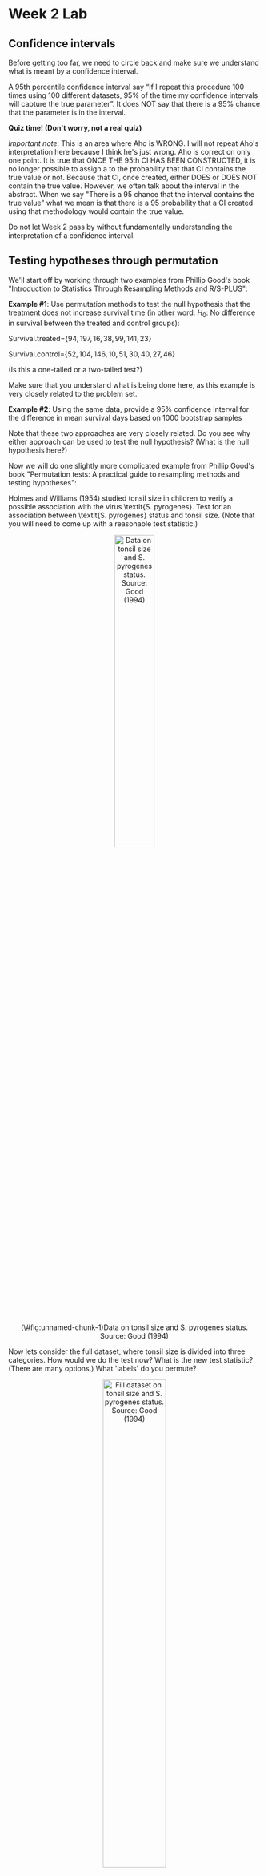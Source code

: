 Week 2 Lab
=============

Confidence intervals
-----------------------

Before getting too far, we need to circle back and make sure we understand what is meant by a confidence interval. 

A 95th percentile confidence interval say “If I repeat this procedure 100 times using 100 different datasets, 95% of the time my confidence intervals will capture the true parameter”. It does NOT say that there is a 95% chance that the parameter is in the interval.

**Quiz time! (Don't worry, not a real quiz)**

*Important note*: This is an area where Aho is WRONG. I will not repeat Aho's interpretation here because I think he's just wrong. Aho is correct on only one point. It is true that ONCE THE 95th CI HAS BEEN CONSTRUCTED, it is no longer possible to assign a $%$ to the probability that that CI contains the true value or not. Because that CI, once created, either DOES or DOES NOT contain the true value. However, we often talk about the interval in the abstract. When we say "There is a 95$%$ chance that the interval contains the true value" what we mean is that there is a 95$%$ probability that a CI created using that methodology would contain the true value.

Do not let Week 2 pass by without fundamentally understanding the interpretation of a confidence interval. 

Testing hypotheses through permutation
------------------------------------

We'll start off by working through two examples from Phillip Good's book "Introduction to Statistics Through Resampling Methods and R/S-PLUS":

**Example #1**: Use permutation methods to test the null hypothesis that the treatment does not increase survival time (in other word: $H_{0}$: No difference in survival between the treated and control groups):

Survival.treated=$\{94,197,16,38,99,141,23 \}$

Survival.control=$\{52,104,146,10,51,30,40,27,46 \}$

(Is this a one-tailed or a two-tailed test?)

Make sure that you understand what is being done here, as this example is very closely related to the problem set.


**Example #2**: Using the same data, provide a 95% confidence interval for the difference in mean survival days based on 1000 bootstrap samples

Note that these two approaches are very closely related. Do you see why either approach can be used to test the null hypothesis? (What is the null hypothesis here?)

Now we will do one slightly more complicated example from Phillip Good's book "Permutation tests: A practical guide to resampling methods and testing hypotheses":

Holmes and Williams (1954) studied tonsil size in children to verify a possible association with the virus \textit{S. pyrogenes}. Test for an association between \textit{S. pyrogenes} status and tonsil size. (Note that you will need to come up with a reasonable test statistic.)

<div class="figure" style="text-align: center">
<img src="Table2categories.png" alt="Data on tonsil size and S. pyrogenes status. Source: Good (1994)" width="40%" />
<p class="caption">(\#fig:unnamed-chunk-1)Data on tonsil size and S. pyrogenes status. Source: Good (1994)</p>
</div>

Now lets consider the full dataset, where tonsil size is divided into three categories. How would we do the test now? What is the new test statistic? (There are many options.) What 'labels' do you permute?

<div class="figure" style="text-align: center">
<img src="Table3categories.png" alt="Fill dataset on tonsil size and S. pyrogenes status. Source: Good (1994)" width="50%" />
<p class="caption">(\#fig:unnamed-chunk-2)Fill dataset on tonsil size and S. pyrogenes status. Source: Good (1994)</p>
</div>

Basics of bootstrap and jackknife
------------------------------------

To get started with bootstrap and jackknife techniques, we start by working through a very simple example. First we simulate some data


```r
x<-seq(0,9,by=1)
```

This will constutute our "data". Let's print the result of sampling with replacement to get a sense for it...


```r
table(sample(x,size=length(x),replace=T))
```

```
## 
## 0 1 3 5 6 
## 2 2 2 1 3
```

Now we will write a little script to take bootstrap samples and calculate the means of each of these bootstrap samples


```r
xmeans<-vector(length=1000)
for (i in 1:1000)
  {
  xmeans[i]<-mean(sample(x,replace=T))
  }
```

The actual number of bootstrapped samples is arbitrary *at this point* but there are ways of characterizing the precision of the bootstrap (jackknife-after-bootstrap) which might inform the number of bootstrap samples needed. *In practice*, people tend to pick some arbitrary but large number of bootstrap samples because computers are so fast that it is often easy to draw far more samples than are actually needed. When calculation of the statistic is slow (as might be the case if you are using the samples to construct a phylogeny, for example), then you would need to be more concerned with the number of bootstrap samples. 

First, lets just look at a histogram of the bootstrapped means and plot the actual sample mean on the histogram for comparison



```r
hist(xmeans,breaks=30,col="pink")
abline(v=mean(x),lwd=2)
```

<img src="Week-2-lab_files/figure-html/unnamed-chunk-6-1.png" width="672" />

Calculating bias and standard error
-----------------------------------

From these we can calculate the bias and standard deviation for the mean (which is the "statistic"):

$$
\widehat{Bias_{boot}} = \left(\frac{1}{k}\sum^{k}_{i=1}\theta^{*}_{i}\right)-\hat{\theta}
$$


```r
bias.boot<-mean(xmeans)-mean(x)
bias.boot
```

```
## [1] 0.0138
```

```r
hist(xmeans,breaks=30,col="pink")
abline(v=mean(x),lwd=5,col="black")
abline(v=mean(xmeans),lwd=2,col="yellow")
```

<img src="Week-2-lab_files/figure-html/unnamed-chunk-7-1.png" width="672" />

$$
\widehat{s.e._{boot}} = \sqrt{\frac{1}{k-1}\sum^{k}_{i=1}(\theta^{*}_{i}-\bar{\theta^{*}})^{2}}
$$


```r
se.boot<-sd(xmeans)
```

We can find the confidence intervals in two ways:

Method #1: Assume the bootstrap statistics are normally distributed


```r
LL.boot<-mean(xmeans)-1.96*se.boot #where did 1.96 come from?
UL.boot<-mean(xmeans)+1.96*se.boot
LL.boot
```

```
## [1] 2.707685
```

```r
UL.boot
```

```
## [1] 6.319915
```

Method #2: Simply take the quantiles of the bootstrap statistics


```r
quantile(xmeans,c(0.025,0.975))
```

```
##  2.5% 97.5% 
##   2.7   6.3
```

Let's compare this to what we would have gotten if we had used normal distribution theory. First we have to calculate the standard error:


```r
se.normal<-sqrt(var(x)/length(x))
LL.normal<-mean(x)-qt(0.975,length(x)-1)*se.normal
UL.normal<-mean(x)+qt(0.975,length(x)-1)*se.normal
LL.normal
```

```
## [1] 2.334149
```

```r
UL.normal
```

```
## [1] 6.665851
```

In this case, the confidence intervals we got from the normal distribution theory are too wide.

Does it make sense why the normal distribution theory intervals are too wide? Because the original were were uniformly distributed, the data has higher variance than would be expected and therefore the standard error is higher than would be expected.

There are two packages that provide functions for bootstrapping, 'boot' and 'boostrap'. We will start by using the 'bootstrap' package, which was originally designed for Efron and Tibshirani's monograph on the bootstrap. 

To test the main functionality of the 'bootstrap' package, we will use the data we already have. The 'bootstrap' function requires the input of a user-defined function to calculate the statistic of interest. Here I will write a function that calculates the mean of the input values.


```r
library(bootstrap)
theta<-function(x)
  {
    mean(x)
  }
results<-bootstrap(x=x,nboot=1000,theta=theta)
results
```

```
## $thetastar
##    [1] 4.1 5.5 4.4 3.7 3.8 4.8 3.7 3.9 3.7 3.2 4.8 4.1 4.2 4.6 3.0 6.2 4.7 5.2
##   [19] 5.3 4.6 6.3 4.2 3.6 6.1 4.3 4.1 4.9 6.1 4.9 6.2 4.9 3.8 6.0 5.2 3.1 5.3
##   [37] 4.0 4.1 4.0 3.5 3.0 3.0 6.0 5.0 6.0 3.8 6.1 4.2 5.4 5.3 5.2 4.3 5.8 5.0
##   [55] 3.6 3.7 5.2 6.4 4.5 3.3 5.2 3.6 4.2 4.7 4.7 3.3 5.4 4.4 4.7 3.3 4.0 4.1
##   [73] 6.1 4.6 4.1 3.5 5.7 4.3 5.4 4.0 4.1 3.3 3.6 4.1 3.8 4.8 4.1 5.4 4.8 3.4
##   [91] 4.3 4.9 3.4 5.3 3.7 5.6 3.8 2.0 4.9 3.5 3.3 4.6 3.8 2.9 5.2 4.8 5.1 5.1
##  [109] 4.0 3.9 3.6 4.7 3.8 4.9 5.1 4.7 3.6 4.4 4.4 5.4 2.9 6.2 2.9 4.9 2.3 5.1
##  [127] 4.3 4.8 4.9 5.7 4.3 4.4 4.7 3.4 3.8 4.2 5.1 3.9 4.8 5.7 5.8 4.8 5.2 4.7
##  [145] 4.1 5.7 5.3 5.3 5.3 4.8 4.6 4.2 4.8 5.7 3.7 6.2 4.7 5.4 5.2 3.0 4.5 3.9
##  [163] 5.5 5.5 3.8 3.6 5.3 4.1 4.4 4.8 4.0 3.2 2.7 3.7 5.2 3.9 3.9 3.4 5.8 2.2
##  [181] 4.1 3.3 5.9 3.9 4.5 4.9 3.2 4.7 5.0 4.7 4.8 5.3 3.3 4.2 3.5 3.9 3.4 5.3
##  [199] 5.2 4.1 5.7 4.5 2.7 4.0 5.9 4.2 5.3 4.4 5.0 5.0 5.0 4.1 3.9 4.9 5.5 4.4
##  [217] 3.1 3.4 5.9 4.0 2.5 3.5 5.5 3.9 3.3 4.7 4.4 4.3 5.6 4.3 4.9 5.5 4.9 4.9
##  [235] 6.0 3.6 2.9 6.0 4.4 3.7 4.9 4.8 3.5 4.3 2.9 5.4 3.7 2.8 5.6 4.7 4.6 4.0
##  [253] 4.8 4.4 3.9 3.5 4.9 5.5 4.7 5.8 5.3 4.1 4.4 3.8 3.8 3.4 5.4 3.7 2.4 4.5
##  [271] 5.5 4.2 4.1 4.7 3.7 5.8 5.3 4.7 4.5 4.3 4.2 4.2 3.6 4.1 4.0 4.3 5.9 3.5
##  [289] 5.1 5.2 5.0 4.9 3.5 3.5 5.0 4.9 4.3 4.1 3.2 4.8 6.4 5.7 6.6 4.6 5.7 3.5
##  [307] 5.7 4.9 3.8 4.4 5.7 4.0 4.2 2.5 4.3 3.1 4.8 4.7 4.0 4.5 5.1 3.6 5.0 3.9
##  [325] 4.5 6.4 4.5 4.2 5.4 4.9 3.4 5.8 4.6 4.3 6.1 4.7 4.9 4.2 4.3 2.9 3.9 5.1
##  [343] 4.6 5.7 3.6 4.5 5.0 5.3 4.8 5.7 4.8 3.9 5.2 5.4 4.4 4.1 5.0 7.2 3.7 3.1
##  [361] 4.6 4.6 5.1 4.4 4.8 5.9 5.0 6.4 5.0 4.5 5.7 5.1 5.2 4.5 5.9 5.3 5.6 4.2
##  [379] 5.5 5.7 7.2 4.7 4.7 4.6 2.6 5.6 2.8 3.5 4.8 4.0 4.4 4.3 5.1 4.7 5.2 3.6
##  [397] 6.2 4.2 5.4 4.8 4.4 4.9 4.2 4.3 3.8 3.6 4.5 4.9 4.0 4.6 5.1 5.7 5.2 3.4
##  [415] 4.2 4.2 5.3 4.3 3.5 4.4 5.8 3.7 4.9 4.5 4.4 3.3 5.5 4.2 5.0 5.9 3.6 3.3
##  [433] 4.5 5.1 3.5 3.3 5.2 6.1 3.3 2.9 4.0 4.9 5.5 5.6 4.0 6.0 3.2 3.6 5.0 4.1
##  [451] 4.6 4.0 4.0 3.3 4.9 4.7 4.5 5.1 6.2 4.6 4.7 5.9 3.7 4.1 4.4 3.4 4.5 6.0
##  [469] 3.8 5.7 4.4 4.0 5.4 5.1 4.8 7.0 3.3 4.6 3.2 4.0 6.9 3.7 4.9 4.2 4.0 4.5
##  [487] 3.6 4.5 5.9 5.6 3.3 5.5 4.7 4.7 3.6 2.8 4.8 5.0 5.9 5.4 4.3 3.5 4.2 3.7
##  [505] 1.9 4.3 5.7 5.1 5.0 5.9 5.1 4.5 5.0 4.9 4.4 4.5 4.0 5.3 4.5 5.7 3.7 4.4
##  [523] 4.1 5.9 4.5 4.8 4.4 4.0 4.5 5.0 3.3 5.4 4.5 4.1 2.8 5.1 3.3 4.1 5.4 4.8
##  [541] 3.1 4.3 4.7 3.9 4.3 5.6 4.7 6.1 5.1 5.0 2.8 3.9 4.4 4.9 6.3 4.5 5.0 3.2
##  [559] 5.1 4.0 4.7 5.9 4.7 3.4 4.8 4.1 4.5 3.9 3.6 3.9 3.3 5.1 5.3 4.3 5.2 4.3
##  [577] 4.4 4.0 3.9 4.1 3.4 5.1 3.7 4.6 5.1 4.5 4.1 4.3 4.9 4.0 4.6 4.4 5.6 3.9
##  [595] 6.1 3.6 4.9 4.5 4.5 5.5 5.2 6.1 4.1 5.1 4.2 5.5 5.5 5.1 5.4 5.6 4.0 3.6
##  [613] 3.9 4.9 5.1 3.3 3.2 4.3 4.9 4.2 4.8 2.2 3.5 3.6 5.6 3.4 5.5 4.4 4.3 4.9
##  [631] 5.6 5.9 5.6 4.6 3.7 5.7 4.8 4.6 3.6 3.5 4.9 4.1 4.5 4.6 4.2 5.1 3.6 5.7
##  [649] 4.1 4.6 5.8 4.2 3.7 4.7 3.9 4.0 4.5 3.9 3.2 5.4 5.0 4.2 4.7 4.3 5.4 3.9
##  [667] 4.3 4.2 4.0 4.2 2.5 2.6 5.4 5.2 6.5 6.1 4.4 4.4 4.8 5.5 3.7 2.8 5.3 4.2
##  [685] 5.8 4.9 3.5 3.8 5.6 4.9 3.9 5.6 2.9 4.8 5.4 4.7 3.9 5.0 4.2 4.9 5.6 6.6
##  [703] 3.7 5.6 3.6 5.2 5.4 5.9 4.2 5.2 4.8 4.5 4.2 3.9 3.8 4.0 3.7 4.9 3.5 5.4
##  [721] 3.8 3.9 5.2 3.3 5.1 3.9 3.4 4.2 5.4 5.0 4.0 4.0 4.9 6.0 5.2 4.4 3.0 3.6
##  [739] 4.2 5.3 4.2 2.6 3.1 5.3 4.3 3.0 5.0 4.8 4.8 5.1 3.8 4.4 4.9 4.7 4.8 5.2
##  [757] 3.8 5.4 3.9 2.9 5.5 6.5 4.9 4.9 3.7 4.5 2.6 2.7 2.9 3.4 4.8 3.7 6.3 3.6
##  [775] 3.2 4.3 6.5 4.1 5.7 2.8 4.2 4.1 4.8 4.8 2.6 5.0 4.9 3.5 4.4 5.9 5.9 6.0
##  [793] 5.2 2.6 5.6 2.2 6.0 5.3 4.7 3.7 4.7 4.4 3.5 5.3 4.5 4.9 5.7 4.0 4.1 3.6
##  [811] 6.3 5.0 4.3 4.1 5.1 4.4 2.5 5.1 5.4 4.2 6.2 3.5 4.6 3.6 5.2 5.3 4.4 3.9
##  [829] 2.6 4.9 4.2 4.3 4.8 3.8 4.0 3.0 4.7 4.9 3.6 4.9 5.7 2.7 6.3 4.1 5.4 4.5
##  [847] 3.2 4.7 4.0 3.6 3.6 4.4 3.6 3.0 3.9 3.9 3.6 4.8 4.8 3.9 4.1 4.4 6.0 5.9
##  [865] 4.8 6.3 5.2 4.1 5.0 4.0 4.4 3.9 6.4 4.5 4.6 3.0 4.2 5.6 4.8 4.5 4.2 2.7
##  [883] 5.3 5.5 4.5 5.1 4.2 4.0 4.3 3.8 3.4 3.5 3.6 4.4 4.0 4.4 3.0 3.8 4.9 4.3
##  [901] 2.9 2.8 3.8 4.2 4.2 4.0 4.4 4.8 4.3 3.8 3.5 5.3 3.0 3.5 4.4 4.3 4.6 4.4
##  [919] 3.5 3.4 4.9 4.9 4.2 4.1 5.4 4.8 4.7 4.4 5.7 5.9 5.5 4.9 5.0 4.2 6.6 4.2
##  [937] 3.9 4.1 3.7 4.6 4.9 5.4 4.2 4.1 4.9 4.6 5.5 5.7 4.8 5.1 5.5 3.4 3.3 5.1
##  [955] 4.8 4.3 4.0 4.5 4.6 5.0 3.1 4.1 4.4 3.8 4.1 4.5 5.1 4.9 3.3 5.6 6.3 4.9
##  [973] 6.3 4.8 5.1 5.8 5.8 5.9 4.3 4.9 4.1 4.4 4.6 4.1 3.8 3.5 3.9 6.1 4.4 4.6
##  [991] 4.1 2.4 2.3 4.0 3.7 4.1 6.3 6.3 3.7 3.5
## 
## $func.thetastar
## NULL
## 
## $jack.boot.val
## NULL
## 
## $jack.boot.se
## NULL
## 
## $call
## bootstrap(x = x, nboot = 1000, theta = theta)
```

```r
quantile(results$thetastar,c(0.025,0.975))
```

```
##   2.5%  97.5% 
## 2.7975 6.2025
```

Notice that we get exactly what we got last time. This illustrates an important point, which is that the bootstrap functions are often no easier to use than something you could write yourself.

You can also define a function of the bootstrapped statistics (we have been calling this theta) to pull out immediately any summary statistics you are interested in from the bootstrapped thetas.

Here I will write a function that calculates the bias of my estimate of the mean (which is 4.5 [i.e. the mean of the number 0,1,2,3,4,5,6,7,8,9])


```r
bias<-function(x)
  {
  mean(x)-4.5
  }
results<-bootstrap(x=x,nboot=1000,theta=theta,func=bias)
results
```

```
## $thetastar
##    [1] 4.4 5.9 4.7 2.8 4.4 4.5 4.5 5.4 4.6 5.4 3.8 4.2 3.9 5.9 5.2 3.3 4.8 2.6
##   [19] 3.6 5.6 3.8 5.7 3.7 3.7 5.3 5.2 4.0 5.0 3.5 5.0 4.0 4.2 4.0 4.1 6.6 5.8
##   [37] 4.5 3.3 4.6 4.4 3.9 5.1 4.0 4.7 5.0 4.7 4.4 3.0 4.4 4.7 4.7 4.7 3.7 5.7
##   [55] 4.7 6.4 6.3 4.7 4.1 5.2 4.4 6.2 4.4 3.6 5.4 4.8 5.3 4.6 4.7 4.1 3.7 4.3
##   [73] 4.5 4.5 4.4 4.7 4.0 4.1 2.2 5.6 5.0 4.1 6.3 4.3 5.5 5.4 4.7 5.6 4.3 4.4
##   [91] 5.1 5.2 5.1 3.9 4.2 4.4 4.0 4.6 5.2 3.3 5.0 4.9 2.8 6.4 3.9 4.2 5.1 4.7
##  [109] 5.0 3.7 6.6 4.4 4.4 4.4 4.6 5.0 4.5 4.4 4.8 5.8 4.0 3.8 2.8 4.5 5.1 4.6
##  [127] 3.9 5.2 4.5 4.2 3.8 4.7 4.2 5.1 4.9 5.1 4.8 3.9 4.8 2.8 4.6 3.7 2.4 4.1
##  [145] 6.2 5.4 5.3 2.4 3.7 5.0 3.6 4.5 5.7 6.6 4.9 3.6 5.5 5.7 5.5 5.7 4.4 4.0
##  [163] 4.8 4.6 4.4 4.6 4.6 2.6 5.1 3.7 4.6 3.7 4.7 4.6 4.9 3.2 5.0 3.5 3.8 4.2
##  [181] 5.8 4.7 4.0 3.5 4.1 5.4 4.6 3.8 5.3 5.0 3.4 5.0 4.8 5.5 4.9 2.9 3.5 4.6
##  [199] 3.8 2.9 2.1 3.4 3.7 5.2 3.5 4.5 4.7 4.3 6.2 3.7 3.2 4.7 5.9 4.9 4.5 6.2
##  [217] 4.8 3.5 5.7 4.1 4.5 4.6 4.9 5.5 4.8 3.5 4.7 5.1 3.0 3.8 3.7 3.1 3.7 5.0
##  [235] 4.4 5.0 4.2 4.7 3.3 3.7 6.0 4.8 3.3 3.6 4.1 4.0 3.7 2.4 4.6 4.3 3.2 4.1
##  [253] 4.6 5.2 3.6 4.8 4.9 6.0 4.5 4.1 4.1 5.3 5.2 5.1 4.8 3.9 5.1 4.7 4.1 4.5
##  [271] 4.5 4.3 4.5 3.8 4.8 4.7 4.6 4.9 4.6 5.5 5.5 4.6 5.3 3.1 4.1 4.7 4.4 4.9
##  [289] 4.5 5.0 5.3 4.8 4.2 4.3 3.7 5.0 4.8 4.2 4.2 4.3 3.9 4.8 5.3 5.4 5.5 3.4
##  [307] 4.4 3.3 5.9 3.8 3.2 4.2 4.2 3.4 5.4 3.3 4.2 5.0 4.2 3.5 3.5 6.0 4.5 4.9
##  [325] 5.5 4.5 5.9 4.1 3.0 3.8 4.6 4.0 5.6 3.9 5.0 4.8 4.3 3.4 5.4 4.6 3.7 4.4
##  [343] 5.3 4.8 5.2 4.6 4.6 3.4 4.2 4.5 3.5 3.0 5.2 5.0 6.3 4.2 5.1 5.1 6.1 3.8
##  [361] 4.6 4.7 6.2 5.7 3.7 5.1 4.0 2.8 3.2 4.6 3.9 5.0 4.4 4.2 4.2 4.6 3.0 5.0
##  [379] 4.0 3.5 4.3 3.3 3.9 5.3 5.3 3.2 3.7 4.3 5.1 4.7 4.9 4.7 4.5 3.8 2.8 5.3
##  [397] 6.5 5.6 5.7 4.8 3.8 5.4 5.2 5.6 5.6 4.8 4.9 4.7 3.3 3.4 4.7 4.5 5.6 5.6
##  [415] 5.0 5.7 4.9 4.0 3.4 6.6 4.6 5.5 5.2 3.6 4.3 5.8 4.6 4.1 4.6 4.5 4.9 3.6
##  [433] 5.4 4.3 5.2 4.5 6.9 3.5 4.3 3.8 4.8 4.2 2.7 4.7 4.0 5.3 4.8 4.7 4.1 6.2
##  [451] 4.9 4.5 4.3 3.5 4.6 4.6 5.2 4.8 4.3 3.4 4.7 4.7 3.0 4.2 6.0 4.1 4.2 4.8
##  [469] 4.4 4.1 5.9 6.5 5.1 3.4 4.8 4.6 3.8 4.6 5.3 5.9 4.3 4.6 3.2 5.1 6.4 6.5
##  [487] 6.0 5.6 5.3 2.2 5.3 5.8 3.5 4.7 3.7 3.9 3.8 5.8 5.3 6.5 4.2 4.2 5.7 4.1
##  [505] 5.8 5.2 5.4 4.2 3.7 5.1 4.0 3.6 4.6 5.3 5.1 4.9 4.8 4.1 3.3 5.7 3.7 4.1
##  [523] 4.7 3.7 5.1 5.7 3.6 3.9 4.0 4.3 3.7 4.2 6.4 6.9 5.8 4.7 4.3 4.2 4.6 5.2
##  [541] 3.9 6.6 5.0 4.2 4.7 3.7 2.5 4.2 6.9 3.7 4.5 4.5 4.6 4.5 4.0 5.6 3.4 4.5
##  [559] 5.1 5.4 4.1 5.6 4.0 4.7 6.1 5.8 5.5 5.9 2.7 4.8 3.3 3.3 3.5 5.5 3.2 5.0
##  [577] 4.3 6.2 4.5 4.2 5.3 2.5 4.9 4.3 6.1 5.8 5.7 4.5 5.7 4.8 5.9 4.6 3.9 3.3
##  [595] 3.5 5.4 2.9 4.9 4.9 2.7 5.1 4.7 4.7 5.2 4.5 3.3 4.1 4.6 4.2 2.7 4.2 4.2
##  [613] 2.7 5.1 4.9 5.3 4.2 3.7 4.6 4.7 2.2 6.1 4.9 4.5 4.8 5.5 6.1 3.4 5.9 4.3
##  [631] 5.5 5.5 4.3 3.0 4.1 4.5 3.5 3.0 2.5 4.3 6.0 5.2 4.8 6.2 4.5 4.5 4.8 3.5
##  [649] 6.8 5.5 5.2 4.3 3.8 5.3 3.6 5.5 4.3 4.9 4.9 4.4 6.4 6.4 5.3 5.2 5.5 4.9
##  [667] 3.5 4.3 3.8 4.9 5.9 5.7 4.2 4.5 3.0 4.8 4.6 4.8 4.6 4.5 4.3 5.7 4.7 3.2
##  [685] 5.0 3.1 2.8 4.6 3.8 5.1 3.9 4.2 5.1 2.8 3.1 4.6 5.0 3.2 3.0 5.6 3.8 4.4
##  [703] 3.9 4.2 3.1 3.8 4.7 7.3 5.0 4.1 3.8 5.8 6.2 5.4 4.7 5.7 5.1 4.9 5.2 5.2
##  [721] 3.4 4.6 4.0 5.1 4.6 5.4 5.3 5.2 3.3 4.0 4.2 4.6 5.8 3.7 4.0 5.7 5.6 2.9
##  [739] 4.1 5.8 5.3 4.9 5.4 4.3 5.1 2.4 4.6 5.1 4.7 3.6 4.5 3.8 5.6 4.8 5.0 4.4
##  [757] 4.1 3.7 3.4 4.5 3.8 4.0 5.2 4.3 4.2 4.5 4.8 4.4 4.1 4.3 4.9 3.5 4.2 4.5
##  [775] 4.4 4.2 4.0 3.0 5.9 6.2 4.4 4.9 3.7 4.4 4.0 7.0 6.1 5.6 5.1 4.3 4.4 5.6
##  [793] 4.6 4.7 5.6 6.0 4.3 3.5 5.3 3.0 6.0 4.4 4.0 4.4 6.7 4.1 5.3 6.3 5.0 4.5
##  [811] 4.9 4.6 3.0 3.9 3.1 4.7 3.8 5.3 6.1 3.5 4.2 5.1 3.7 4.7 4.8 5.8 4.2 2.5
##  [829] 5.6 3.6 4.7 3.9 4.8 4.8 4.9 4.0 4.3 3.8 4.6 4.3 4.4 4.4 3.7 5.8 3.6 4.7
##  [847] 4.3 5.6 5.3 3.1 3.7 4.9 3.8 4.8 4.2 5.2 3.8 3.8 5.8 3.5 4.3 4.7 4.0 3.2
##  [865] 6.2 4.9 3.6 4.3 3.9 4.8 4.0 4.6 3.8 5.3 4.3 3.3 4.5 5.3 5.2 5.1 4.4 4.7
##  [883] 4.1 3.0 3.0 3.3 5.6 5.5 3.9 4.2 5.6 5.0 4.5 5.8 5.4 4.8 4.1 4.7 5.1 3.0
##  [901] 4.8 5.6 2.7 4.2 3.3 3.7 4.7 5.3 5.0 4.6 5.8 4.4 5.1 4.7 3.1 5.4 5.1 3.6
##  [919] 4.3 4.7 3.2 5.8 4.6 4.8 3.7 3.8 3.4 3.1 3.8 5.1 4.5 5.2 5.7 5.1 2.7 3.1
##  [937] 3.9 5.0 4.0 4.7 4.7 4.4 3.9 3.1 3.6 4.2 6.6 4.6 2.8 3.9 3.6 4.7 5.0 4.3
##  [955] 3.6 4.3 5.6 4.5 3.8 3.7 3.8 4.9 5.0 2.7 4.6 5.5 3.6 4.9 5.7 6.9 3.7 3.9
##  [973] 4.3 2.5 4.8 3.6 4.2 5.2 5.0 3.5 6.8 4.8 3.1 4.9 4.5 3.9 5.0 6.0 5.8 6.5
##  [991] 4.8 3.8 4.0 4.2 5.8 4.8 3.8 6.3 5.1 4.6
## 
## $func.thetastar
## [1] 0.0398
## 
## $jack.boot.val
##  [1]  0.50664820  0.44858757  0.25470588  0.24537815  0.08630137 -0.01820809
##  [7] -0.08181818 -0.27191011 -0.24227642 -0.48389058
## 
## $jack.boot.se
## [1] 0.9220278
## 
## $call
## bootstrap(x = x, nboot = 1000, theta = theta, func = bias)
```

Compare this to 'bias.boot' (our result from above). Why might it not be the same? Try running the same section of code several times. See how the value of the bias ($func.thetastar) jumps around? We should not be surprised by this because we can look at the jackknife-after-bootstrap estimate of the standard error of the function (in this case, that function is the bias) and we can see that it is not so small that we wouldn't expect some variation in these values.

Remember, everything we have discussed today are estimates. The statistic as applied to your data will change with new data, as will the standard error, the confidence intervals - everything! All of these values have sampling distributions and are subject to change if you repeated the procedure with new data.

Note that we can calculate any function of $\theta^{*}$. A simple example would be the 72nd percentile:


```r
perc72<-function(x)
  {
  quantile(x,probs=c(0.72))
  }
results<-bootstrap(x=x,nboot=1000,theta=theta,func=perc72)
results
```

```
## $thetastar
##    [1] 4.6 6.0 5.5 4.3 4.7 4.9 4.7 4.7 4.8 3.0 3.9 6.4 4.6 5.2 4.3 4.5 3.3 6.1
##   [19] 5.3 4.6 5.9 3.7 3.2 5.7 4.9 3.7 5.4 4.0 5.2 5.1 4.7 4.7 3.7 3.7 5.6 5.0
##   [37] 4.9 5.1 5.5 4.5 4.5 4.0 3.8 5.1 4.1 3.4 4.5 5.9 3.8 4.8 5.7 4.2 4.3 4.6
##   [55] 3.4 3.0 5.4 3.7 4.0 2.6 2.6 4.9 3.8 4.7 2.8 3.0 3.7 6.0 2.6 5.6 4.4 3.5
##   [73] 4.4 6.3 4.1 4.8 2.4 5.7 4.9 5.0 3.3 4.1 4.6 2.5 5.7 5.5 4.0 3.5 3.7 4.6
##   [91] 4.7 5.3 3.9 4.5 5.8 4.8 3.3 5.2 4.3 3.8 3.6 5.6 4.9 6.1 3.3 5.2 4.6 6.5
##  [109] 4.5 4.7 4.0 5.3 5.5 4.1 3.4 4.8 4.7 3.5 3.0 4.3 3.2 5.1 3.7 4.2 5.1 6.6
##  [127] 3.9 6.3 4.7 4.1 5.2 5.2 4.1 4.1 3.9 4.7 5.4 4.3 3.8 4.5 4.7 4.1 4.8 5.1
##  [145] 3.9 5.3 6.2 4.1 3.6 4.8 5.3 4.7 4.8 5.4 4.4 5.2 3.7 4.6 4.1 3.9 4.7 4.8
##  [163] 5.4 4.9 4.2 5.7 3.1 4.7 4.0 4.1 5.1 4.7 5.5 4.1 4.4 4.8 3.8 3.6 6.0 3.7
##  [181] 5.8 6.4 4.0 3.7 6.1 4.0 4.7 5.4 3.9 5.0 3.9 4.9 4.6 4.4 3.5 5.1 4.5 5.1
##  [199] 5.5 6.2 5.6 4.8 5.3 3.9 4.5 3.6 4.6 2.6 3.6 4.7 4.2 5.7 5.0 5.3 4.5 3.8
##  [217] 3.7 5.3 2.4 4.4 5.1 5.2 6.1 3.6 5.1 4.0 5.6 3.5 2.5 4.1 4.9 3.3 2.6 4.8
##  [235] 5.5 4.7 3.9 4.7 4.0 3.9 5.0 3.8 5.5 6.1 4.5 3.8 4.3 2.8 5.7 4.1 5.2 2.9
##  [253] 5.7 4.3 4.1 3.6 4.1 4.2 4.3 4.4 4.1 5.0 5.9 4.5 5.3 4.9 5.3 4.1 5.0 5.5
##  [271] 3.0 4.5 5.4 6.0 4.4 4.2 5.4 3.7 4.2 4.3 4.2 3.7 4.0 3.6 4.0 4.9 4.4 5.0
##  [289] 3.1 5.5 4.8 2.9 6.3 5.2 3.6 4.5 4.8 5.8 5.2 4.3 4.7 6.2 1.6 5.4 4.1 4.4
##  [307] 4.6 4.3 6.0 3.6 3.4 3.5 6.6 3.5 4.2 2.8 4.9 5.4 4.2 4.9 3.5 5.0 6.3 3.9
##  [325] 4.1 3.4 4.2 3.7 6.1 4.1 3.1 3.6 6.5 5.8 5.6 4.3 4.9 4.3 4.0 5.0 3.3 5.0
##  [343] 4.8 5.4 5.7 3.0 5.1 3.3 5.2 4.8 4.2 6.0 4.1 5.2 4.4 5.1 5.6 3.6 5.8 3.4
##  [361] 3.1 6.0 4.7 4.3 6.2 4.8 4.6 3.0 5.9 5.0 4.9 3.9 4.6 5.4 5.3 5.6 2.6 3.1
##  [379] 4.4 3.0 5.5 4.2 6.0 4.0 4.5 6.9 5.1 5.4 5.2 4.2 5.5 4.2 4.3 4.4 4.7 4.8
##  [397] 4.0 4.1 4.2 4.7 5.6 4.9 4.7 5.9 7.0 3.3 4.5 4.4 4.9 5.7 6.1 4.4 4.4 3.5
##  [415] 3.2 3.0 5.4 2.8 3.1 4.6 5.6 5.1 3.9 4.3 5.4 3.7 5.0 5.0 4.5 4.5 6.1 6.0
##  [433] 5.9 3.4 6.7 3.4 4.3 5.0 4.3 5.0 4.4 5.4 4.5 4.7 5.2 5.8 5.7 4.3 4.1 4.9
##  [451] 3.3 5.4 5.8 5.5 6.0 4.9 4.2 3.5 5.6 5.6 4.0 3.8 3.8 4.1 3.9 4.2 4.8 4.4
##  [469] 5.0 5.1 3.7 4.0 4.0 4.2 5.3 3.6 4.2 4.3 4.7 4.9 4.0 5.2 2.7 3.0 6.4 6.1
##  [487] 4.1 4.6 5.2 3.8 3.6 4.9 3.2 3.0 6.4 5.2 3.2 5.7 4.6 2.6 4.0 4.3 5.4 4.2
##  [505] 4.6 4.3 4.1 5.7 3.8 4.4 3.8 4.2 3.7 3.8 4.2 3.2 4.7 4.4 4.3 3.7 5.1 5.6
##  [523] 3.5 5.4 5.2 3.9 5.0 4.5 5.2 4.9 3.9 4.1 4.2 3.8 5.8 3.8 6.2 5.1 5.6 3.6
##  [541] 3.8 5.2 5.3 3.0 3.9 5.0 4.5 3.5 5.5 3.3 5.7 4.0 4.5 3.1 5.0 2.1 4.9 3.8
##  [559] 4.4 2.7 3.2 5.2 4.0 5.4 3.4 4.8 3.3 6.4 5.3 5.5 3.4 3.5 3.3 4.6 4.6 5.1
##  [577] 3.7 5.4 4.2 5.4 4.8 2.9 2.7 3.2 3.8 2.8 4.6 3.3 6.5 2.1 4.9 4.8 3.0 4.9
##  [595] 4.6 3.5 6.4 4.4 5.4 5.8 5.3 4.2 6.2 5.7 6.0 4.0 5.2 5.5 3.6 4.4 5.0 4.0
##  [613] 4.3 2.2 6.5 3.6 6.7 5.2 5.1 5.9 5.2 5.9 4.5 3.5 6.1 6.9 5.3 4.2 4.5 2.9
##  [631] 4.1 3.6 5.8 4.4 5.7 3.6 4.6 4.8 4.4 4.4 4.8 3.7 4.3 5.3 4.5 4.4 4.1 4.5
##  [649] 6.3 3.8 4.1 3.9 5.7 4.6 4.6 6.1 6.2 4.7 5.2 3.7 3.2 5.4 5.3 5.1 3.7 4.3
##  [667] 3.3 4.6 3.5 5.0 4.0 5.6 4.0 3.9 3.9 5.0 5.0 5.1 5.1 5.2 4.3 3.9 4.2 6.4
##  [685] 3.2 4.7 4.4 5.6 4.0 5.3 6.3 4.7 3.8 4.9 3.2 5.0 4.6 3.8 4.0 3.4 5.1 5.3
##  [703] 6.3 4.6 5.4 2.4 5.0 6.4 4.9 5.6 6.0 3.4 5.8 4.8 4.1 4.5 4.5 4.8 4.7 5.1
##  [721] 3.6 4.5 4.3 5.1 4.3 3.7 3.0 3.4 3.6 4.0 3.9 3.0 3.9 3.7 5.0 4.2 5.3 4.7
##  [739] 5.5 4.6 4.0 5.6 3.3 5.0 3.5 4.8 3.9 4.1 2.9 4.4 2.8 4.8 4.8 6.2 3.9 4.2
##  [757] 4.7 3.5 5.1 5.0 5.2 4.6 5.1 6.7 5.9 4.6 2.8 4.7 4.3 5.2 4.2 4.4 4.6 4.6
##  [775] 5.7 4.5 5.2 5.5 5.4 4.6 6.8 4.6 5.2 6.0 5.0 3.9 4.2 4.1 4.0 3.8 3.8 4.8
##  [793] 4.4 2.8 2.9 5.1 4.6 3.9 6.5 7.3 4.4 5.6 4.7 6.0 2.9 3.4 4.8 5.0 3.5 4.6
##  [811] 3.9 4.4 4.0 2.1 4.0 4.1 5.7 4.4 4.3 4.7 2.6 5.4 2.5 4.4 6.3 4.6 5.6 4.2
##  [829] 4.9 3.7 3.8 4.6 4.7 3.8 4.1 4.3 3.9 3.7 4.7 5.1 5.8 2.0 5.2 3.8 4.4 4.8
##  [847] 5.4 3.7 5.2 5.8 4.2 4.8 5.7 3.4 4.9 4.7 4.5 4.2 4.2 4.5 3.1 4.5 3.6 3.2
##  [865] 4.6 4.4 3.7 5.9 4.6 5.2 5.4 4.1 5.6 5.2 3.6 4.3 3.5 5.0 3.5 4.8 5.2 4.9
##  [883] 2.8 3.6 5.1 4.9 6.2 4.1 4.4 4.2 5.4 4.8 4.4 4.5 4.8 4.8 5.1 3.6 4.2 4.5
##  [901] 3.4 4.9 5.7 4.3 3.7 3.4 5.5 5.5 5.1 5.9 5.0 4.1 4.8 5.5 4.4 5.0 2.1 4.9
##  [919] 4.0 5.0 4.9 3.8 4.6 3.7 4.1 4.6 3.5 3.4 3.9 3.1 4.2 4.2 2.5 4.8 6.5 4.4
##  [937] 6.3 3.8 4.7 3.8 5.0 5.8 4.3 4.0 4.3 4.9 4.0 4.5 4.8 4.9 5.6 5.2 4.1 3.3
##  [955] 4.2 5.2 4.4 3.9 6.2 4.8 4.5 5.2 4.8 5.1 3.3 3.3 5.1 5.4 3.4 3.0 5.7 4.9
##  [973] 6.7 4.9 4.0 4.4 6.3 4.5 4.3 3.8 3.4 3.7 4.3 5.0 6.3 4.7 4.7 4.4 4.9 6.4
##  [991] 4.6 4.6 5.1 4.0 4.7 4.7 5.0 4.7 4.5 4.2
## 
## $func.thetastar
## 72% 
## 5.1 
## 
## $jack.boot.val
##  [1] 5.500 5.400 5.392 5.300 5.200 5.100 5.000 4.800 4.600 4.500
## 
## $jack.boot.se
## [1] 0.9908803
## 
## $call
## bootstrap(x = x, nboot = 1000, theta = theta, func = perc72)
```

On Tuesday we went over an example in which we bootstrapped the correlation coefficient between LSAT scores and GPA. To do that, we sampled pairs of (LSAT,GPA) data with replacement. Here is a little script that would do something like that using (X,Y) data that are independently drawn from the normal distribution


```r
xdata<-matrix(rnorm(30),ncol=2)
```

Everyone's data is going to be different. With such a small sample size, it would be easy to get a positive or negative correlation by random change, but on average across everyone's datasets, there should be zero correlation because the two columns are drawn independently.


```r
n<-15
theta<-function(x,xdata)
  {
  cor(xdata[x,1],xdata[x,2])
  }
results<-bootstrap(x=1:n,nboot=50,theta=theta,xdata=xdata) 
#NB: xdata is passed to the theta function, not needed for bootstrap function itself
```

Notice the parameters that get passed to the 'bootstrap' function are: (1) the indexes which will be sampled with replacement. This is different that the raw data but the end result is the same because both the indices and the raw data get passed to the function 'theta' (2) the number of bootrapped samples (in this case 50) (3) the function to calculate the statistic (4) the raw data.

Lets look at a histogram of the bootstrapped statistics $\theta^{*}$ and draw a vertical line for the statistic as applied to the original data.


```r
hist(results$thetastar,breaks=30,col="pink")
abline(v=cor(xdata[,1],xdata[,2]),lwd=2)
```

<img src="Week-2-lab_files/figure-html/unnamed-chunk-17-1.png" width="672" />

Parametric bootstrap
---------------------

Let's do one quick example of a parametric bootstrap. We haven't introduced distributions yet (except for the Gaussian, or Normal, distribution, which is the most familiar), so lets spend a few minutes exploring the Gamma distribution, just so we have it to work with for testing out parametric bootstrap. All we need to know is that the Gamma distribution is a continuous, non-negative distribution that takes two parameters, which we call "shape" and "rate". Lets plot a few examples just to see what a Gamma distribution looks like. (Note that the Gamma distribution can be parameterized by "shape" and "rate" OR by "shape" and "scale", where "scale" is just 1/"rate". R will allow you to use either (shape,rate) or (shape,scale) as long as you specify which you are providing.

<img src="Week-2-lab_files/figure-html/unnamed-chunk-18-1.png" width="672" />


Let's generate some fairly sparse data from a Gamma distribution


```r
original.data<-rgamma(10,3,5)
```

and calculate the skew of the data using the R function 'skewness' from the 'moments' package. 


```r
library(moments)
theta<-skewness(original.data)
head(theta)
```

```
## [1] 0.2710317
```

What is skew? Skew describes how assymetric a distribution is. A distribution with a positive skew is a distribution that is "slumped over" to the right, with a right tail that is longer than the left tail. Alternatively, a distribution with negative skew has a longer left tail. Here we are just using it for illustration, as a property of a distribution that you may want to estimate using your data.

Lets use 'fitdistr' to fit a gamma distribution to these data. This function is an extremely handy function that takes in your data, the name of the distribution you are fitting, and some starting values (for the estimation optimizer under the hood), and it will return the parameter values (and their standard errors). We will learn in a couple weeks how R is doing this, but for now we will just use it out of the box. (Because we generated the data, we happen to know that the data are gamma distributed. In general we wouldn't know that, and we will see in a second that our assumption about the shape of the data really does make a difference.)


```r
library(MASS)
fit<-fitdistr(original.data,dgamma,list(shape=1,rate=1))
# fit<-fitdistr(original.data,"gamma")
# The second version would also work.
fit
```

```
##     shape       rate  
##   2.741522   4.424167 
##  (1.159221) (2.052682)
```

Now lets sample with replacement from this new distribution and calculate the skewness at each step:


```r
results<-c()
for (i in 1:1000)
  {
  x.star<-rgamma(length(original.data),shape=fit$estimate[1],rate=fit$estimate[2])
  results<-c(results,skewness(x.star))
  }
head(results)
```

```
## [1]  0.72325600  0.92216282  1.68209278  0.05131418 -0.28623243  1.27703529
```

```r
hist(results,breaks=30,col="pink",ylim=c(0,1),freq=F)
```

<img src="Week-2-lab_files/figure-html/unnamed-chunk-22-1.png" width="672" />

Now we have the bootstrap distribution for skewness (the $\theta^{*}$ s), we can compare that to the equivalent non-parametric bootstrap:


```r
results2<-bootstrap(x=original.data,nboot=1000,theta=skewness)
results2
```

```
## $thetastar
##    [1]  4.322402e-01  4.554689e-01 -8.468548e-01 -3.219503e-01  2.424820e-01
##    [6]  8.724896e-02  1.031860e-01  3.612718e-01 -5.540836e-02  5.346473e-01
##   [11]  3.369559e-01  3.484142e-01  7.831166e-01  5.257814e-01  3.420148e-01
##   [16]  8.360263e-01  5.010267e-01  6.388938e-01  8.897863e-01  1.299262e+00
##   [21] -1.694509e-01  4.802298e-01 -2.233967e-01  5.054100e-01 -1.180384e-01
##   [26]  5.110042e-01  7.790291e-01 -5.275531e-01  5.139775e-01  2.709924e-01
##   [31] -1.737462e-01 -4.016809e-01  9.774982e-01  3.507102e-01 -7.327271e-01
##   [36] -2.254102e-01  9.472541e-01  4.975028e-01 -2.458151e-01  4.465275e-01
##   [41]  9.132828e-01 -9.602120e-01  3.187009e-01 -2.258309e-01  2.719218e-01
##   [46]  4.401399e-01  1.203611e-01  1.679715e-01  7.282247e-01  1.922390e-01
##   [51]  4.991349e-01  1.518800e-01  1.517657e+00  3.426182e-03 -3.896973e-01
##   [56]  9.103411e-01  8.791292e-01  5.174089e-01  1.106051e+00 -7.450325e-01
##   [61] -3.398780e-01  1.169658e+00  8.541230e-03 -2.459413e-01  1.678781e-01
##   [66]  9.094257e-01  7.133070e-01  5.236164e-02  6.714631e-01  5.442151e-01
##   [71]  5.308781e-02  6.835020e-01  3.156841e-01  5.703708e-01  4.507183e-01
##   [76]  1.723111e+00  1.398301e+00 -3.417086e-01  1.028418e+00  4.065741e-03
##   [81] -2.858964e-02  8.419814e-01  5.503626e-01  6.705272e-01  3.282642e-01
##   [86]  6.939077e-01  6.497454e-01  3.910004e-01  1.313986e-01  1.256367e+00
##   [91]  4.464744e-01  1.018404e+00  8.922451e-01  8.344740e-01  6.122309e-01
##   [96]  6.023198e-01  3.322604e-01 -5.341724e-02  7.852154e-01  6.039403e-01
##  [101]  4.280559e-01 -8.717728e-01  3.495653e-01 -9.191965e-01  1.155773e+00
##  [106]  1.648250e-01 -4.938337e-01  8.604192e-01  1.712914e-01  3.270721e-01
##  [111]  5.169550e-01 -1.063605e-01 -2.348677e-01  4.341801e-02  6.879173e-01
##  [116]  9.610208e-01  5.054100e-01  1.324900e-01  2.627745e-02  2.209350e-01
##  [121]  1.941670e-01 -7.906402e-02  3.612718e-01  6.717333e-01  2.834802e-01
##  [126] -6.586324e-01 -5.344802e-02  9.214554e-02  2.813319e-01 -2.956362e-01
##  [131]  2.128064e-01 -1.250913e-01  1.095437e+00  4.272319e-01  4.234091e-01
##  [136]  2.619513e-01 -1.600203e-02  1.436174e+00  7.034666e-01  1.096630e+00
##  [141] -1.239666e-02 -1.811811e-02  2.037831e-01  5.410175e-01  6.105406e-01
##  [146] -2.406579e-01  5.006908e-01  4.439676e-02  7.443112e-01  6.026800e-01
##  [151]  4.462266e-01 -1.741409e-01  2.215961e-01  2.608910e-01  2.153528e-01
##  [156]  6.231705e-03  7.701136e-01  7.945716e-01 -4.518511e-01  3.879854e-02
##  [161] -5.525245e-01  7.255437e-02  4.746218e-01  3.252159e-01  4.432553e-01
##  [166]  5.098673e-01  4.444302e-02  3.776089e-01 -2.456256e-01  5.737996e-01
##  [171]  3.118391e-01  8.003087e-01  1.872918e-01 -7.081308e-02  4.250254e-01
##  [176]  9.643794e-01  1.508678e-01 -3.328417e-01 -4.976254e-02  4.499440e-01
##  [181]  9.472273e-02  8.715228e-01 -2.873805e-01  1.026483e-01 -6.070547e-01
##  [186]  2.983129e-02  7.939815e-01  4.903228e-01 -4.208128e-02 -4.331543e-01
##  [191] -1.473138e-01  4.287126e-01  5.742647e-01 -2.094017e-01  5.884992e-01
##  [196]  4.497145e-01  3.590624e-01  9.902398e-02  8.959705e-01  6.820725e-01
##  [201]  4.044112e-01  5.973500e-01  1.395246e-01  4.179888e-01  7.506452e-01
##  [206]  3.941111e-01  1.882975e-01 -2.170738e-02  3.739244e-01  5.020297e-01
##  [211]  2.030499e-01  2.335726e-01  1.010724e+00 -1.607023e-01  1.591607e-02
##  [216]  9.969381e-02  9.060550e-01  3.372452e-01  4.620438e-01  7.012133e-01
##  [221] -1.184961e-01  7.862728e-01  5.283527e-01  5.089383e-01  4.749754e-01
##  [226] -1.331026e+00  2.306610e-01 -1.192346e-01  2.028265e-01 -3.450975e-01
##  [231]  6.251421e-01  4.278785e-01 -8.135522e-01  5.077315e-01  7.569950e-02
##  [236]  1.933718e-01  4.352837e-01  7.828020e-01  2.878054e-01  1.129502e+00
##  [241]  8.866713e-02  4.131786e-01  4.736977e-01  3.882502e-01  5.692558e-01
##  [246] -3.480849e-01 -3.157366e-01 -2.334969e-01  2.601065e-01 -1.819694e-01
##  [251]  4.032259e-01 -9.468359e-03  6.898416e-01  4.136058e-01  3.761561e-01
##  [256]  6.834306e-02  6.060989e-01 -2.284694e-01  4.159623e-01  2.817592e-02
##  [261] -3.727146e-01  2.212875e-01  7.444598e-02  6.872434e-01 -5.573170e-02
##  [266]  5.114010e-01 -4.159612e-01 -6.221381e-01  1.708114e-01  1.255433e-01
##  [271]  1.137532e+00 -2.110947e-01  7.848128e-01  4.569847e-01  9.275777e-02
##  [276] -3.669412e-02  2.066804e-01  5.026446e-01  4.040856e-01 -1.891041e-01
##  [281]  2.435359e-01  4.406469e-01  1.775003e-01  4.914489e-01  2.701683e-01
##  [286]  6.616593e-02  8.944265e-01  1.144016e-01  5.105964e-01  7.844161e-03
##  [291]  3.860370e-01 -6.649988e-01  6.402055e-01  5.261887e-01  7.501294e-01
##  [296]  1.159708e-01  5.508299e-01  4.203538e-02  4.774286e-01 -6.739643e-01
##  [301]  1.694643e-01 -2.163583e-01  2.915625e-01  5.801946e-01  4.534582e-01
##  [306] -1.638456e-01  4.702140e-01 -3.322872e-01  1.002404e+00 -8.024659e-01
##  [311]  1.096959e+00  1.240617e-01 -5.948043e-01  4.542882e-01 -5.574310e-01
##  [316]  2.350448e-01  5.231833e-01 -1.571424e+00  5.537464e-01  1.916387e-01
##  [321]  1.616290e+00  2.266410e-01  1.142089e+00  9.242007e-05  9.115044e-01
##  [326]  6.141474e-01  6.189622e-01  6.863336e-01  5.598159e-01  6.503220e-01
##  [331] -2.279836e-01  2.000816e-01  2.391743e-01 -2.061352e-01  3.379934e-01
##  [336] -2.195697e-01  4.481568e-01 -2.482391e-01  4.230318e-01 -4.633950e-02
##  [341]  5.285702e-01 -1.332321e-01 -2.661044e-01  2.000816e-01 -6.520770e-01
##  [346]  4.644054e-01 -3.395739e-01  1.191980e+00 -2.131151e-01  7.795259e-01
##  [351]  1.316941e+00  3.625161e-01  9.351848e-02  4.901763e-01  5.848705e-01
##  [356]  8.480331e-01  4.213946e-01  4.657211e-01  3.536526e-01 -4.611794e-01
##  [361]  6.439814e-03  3.875994e-01  4.964632e-01  4.553276e-01  2.325874e-01
##  [366]  4.866913e-01  3.858483e-01  3.441732e-01  6.860229e-01 -1.099734e+00
##  [371]  1.015190e-01  7.507555e-01  8.069373e-03  5.676182e-02  1.755595e-01
##  [376]  1.689262e-02  8.465031e-01  1.491081e-01  2.898279e-01  5.015830e-01
##  [381]  3.671170e-01  8.017646e-01  4.799811e-01 -4.103019e-01 -6.321396e-01
##  [386] -4.712871e-03  6.662624e-01  7.394289e-01  6.829043e-01  1.717331e-02
##  [391]  5.648465e-01  3.778490e-01  2.707832e-01  1.533734e-01  1.504153e-01
##  [396]  4.413187e-01  4.551624e-01  4.098936e-01  5.114282e-01 -1.113366e-01
##  [401]  5.190568e-02  2.144466e-01 -9.973858e-02  4.338239e-01 -2.814143e-02
##  [406]  1.105966e-01  6.901883e-01 -3.559748e-01  1.978352e-01  3.252159e-01
##  [411]  9.715059e-01 -2.343459e-01  6.721074e-03  4.490626e-01  1.805282e+00
##  [416]  1.439252e-01  6.962611e-02 -8.106929e-01  1.779845e-01 -1.277108e+00
##  [421]  4.185729e-01  4.409251e-01  6.057954e-01 -7.190637e-01  4.234149e-01
##  [426]  3.813839e-01 -1.529172e-01 -4.689541e-03  7.952052e-01  5.106920e-01
##  [431]  5.116578e-01  1.254691e-01  2.196562e-01 -8.824216e-01  4.333444e-01
##  [436]  5.077315e-01  3.211122e-02  8.861304e-01  2.213282e-01 -1.058373e+00
##  [441]  7.875115e-01  7.382169e-01  5.348551e-01  2.012446e-01 -5.524109e-01
##  [446] -2.051435e-01  4.897391e-01  5.877595e-01  8.041859e-01  2.156132e-01
##  [451] -2.247458e-01  6.352864e-01  5.163768e-02  4.684106e-01  5.662999e-01
##  [456] -2.737194e-01  1.129614e+00  5.901966e-01 -4.380389e-01  2.810820e-01
##  [461]  1.780173e-01 -2.865158e-01  2.539985e-01 -6.350764e-01  1.371376e-01
##  [466]  1.147796e-01  1.163313e+00  4.477634e-01  1.765567e-01 -1.569190e-01
##  [471]  2.646625e-01  7.202338e-02 -1.844095e-01  1.001265e+00  4.764526e-01
##  [476] -2.057189e-01  6.977254e-02 -1.448894e-01 -7.336507e-01  1.732606e-01
##  [481]  7.567368e-01  8.201321e-01 -2.717895e-01  5.218697e-01  7.071223e-01
##  [486]  2.834296e-01 -5.882455e-01  7.820447e-01  8.076787e-01  5.624382e-01
##  [491]  6.298576e-01  5.265070e-03  1.092390e+00 -7.796289e-01  2.441199e-01
##  [496]  3.413600e-01  3.804820e-01 -5.010560e-02  5.817822e-01  2.115642e-01
##  [501] -2.765488e-01  8.210013e-02  5.548279e-02  2.841553e-01  1.887517e-01
##  [506]  4.044938e-01 -1.094772e+00 -2.355974e-01  3.794307e-01  1.391891e-01
##  [511]  1.679715e-01  4.195010e-01  4.898372e-01  4.657705e-02 -1.033740e-01
##  [516]  8.827240e-02  1.964691e-01  3.444141e-01  1.977424e-01 -6.497679e-02
##  [521]  8.451090e-01  6.330213e-01  5.085463e-01  7.675737e-01 -1.433285e-01
##  [526]  9.725565e-01 -8.204040e-02  4.921100e-01  3.785680e-01  2.905673e-01
##  [531]  7.448708e-01 -2.144816e-01  1.476196e+00 -7.280925e-02  1.382120e+00
##  [536]  8.949351e-01  5.665103e-01  1.016527e+00  4.383142e-01  1.077951e-01
##  [541]  1.298430e-01  6.124744e-01  6.171243e-01  3.561508e-01  1.000189e-01
##  [546]  1.818535e-01  3.324668e-01  4.429459e-01  2.697090e-01  1.069477e-01
##  [551]  1.198357e-02  9.831179e-01  1.040466e-01 -4.982625e-02  6.828287e-01
##  [556]  1.375732e-01  2.716603e-01  7.991872e-01  9.054974e-02 -1.791476e-01
##  [561] -1.793760e-01 -1.825022e-01  3.838018e-01  1.035156e+00  5.506520e-01
##  [566]  7.103866e-01  5.094011e-01  2.950808e-02  6.050951e-01  1.459764e-01
##  [571]  4.448983e-01  4.574303e-01  7.071223e-01  1.124636e-01  3.833288e-01
##  [576] -6.252377e-01  4.359492e-01  5.818298e-01 -6.829304e-01  1.930343e+00
##  [581]  3.647192e-01 -4.168816e-01  1.390237e-01  8.822184e-01 -1.146857e+00
##  [586]  3.352310e-01  5.275647e-01 -2.253599e+00  5.293397e-01  1.334488e+00
##  [591]  1.452692e+00  3.714099e-01 -4.368781e-01  3.020893e-01  1.506359e-01
##  [596]  4.197353e-01 -2.884756e-01  7.658277e-01  1.765953e-02  1.971202e-01
##  [601]  3.906449e-01  2.477542e-01  8.012850e-01  2.129157e-01  5.084773e-01
##  [606]  8.831069e-01  5.015657e-01  6.096610e-01  9.482321e-01 -5.648360e-01
##  [611]  8.069373e-03  3.556786e-01 -5.145637e-01  8.681320e-01  7.899653e-01
##  [616]  3.393494e-01  1.071793e-01  5.096488e-01  3.374457e-01  1.290612e-01
##  [621]  5.548040e-01  3.829661e-01  4.049377e-01  1.941980e-01 -2.499483e-01
##  [626]  5.460433e-01 -9.191965e-01  2.992449e-01  9.043818e-01 -4.293986e-01
##  [631]  9.124626e-02  4.558761e-02 -1.957019e-01  4.461443e-01  4.659732e-01
##  [636] -2.268889e-01 -4.897867e-01  9.024929e-01 -1.978283e-01  5.898231e-01
##  [641]  1.337565e-01  2.105209e-01  4.683406e-01 -9.153225e-01  4.746218e-01
##  [646]  7.406261e-01  1.104587e+00  4.881118e-01  3.730941e-01  3.935409e-02
##  [651]  7.940905e-01  4.664229e-01  3.817749e-01 -2.404918e-01  7.176523e-01
##  [656]  2.477542e-01  3.990045e-01  2.790502e-01  4.535732e-01 -1.022050e+00
##  [661] -1.307928e-01 -1.637216e-02  4.551624e-01  1.382507e-01  9.068467e-01
##  [666]  1.014005e+00  6.175186e-01 -1.981672e-01 -4.498091e-01  1.461477e-01
##  [671] -5.904050e-01  4.282155e-02  3.354926e-01 -1.995314e-01  4.771026e-01
##  [676]  1.030126e+00 -1.458916e+00  8.790536e-02  7.115735e-01  4.539824e-01
##  [681]  3.687245e-01  9.326583e-02  6.131593e-01  8.745126e-01 -2.558167e-01
##  [686]  4.408843e-01  2.916799e-01  4.284118e-01  3.679410e-01  4.753498e-01
##  [691]  2.296460e-01  2.322553e-04  4.927902e-01  2.676496e-01  4.784728e-01
##  [696]  2.427026e-01  6.534806e-01 -1.397853e+00 -1.945853e-01  5.663150e-01
##  [701]  7.048965e-01  7.032578e-01  1.209597e+00  2.181939e-01  4.608998e-01
##  [706]  5.035982e-01  9.377440e-02  8.402116e-02  9.448241e-01  5.816979e-01
##  [711]  3.435212e-01 -5.447943e-01  4.545318e-01  1.005029e+00  1.204807e-01
##  [716]  6.781605e-01  6.512341e-01  5.584277e-01  7.485342e-01 -1.979408e-01
##  [721]  1.001323e+00  5.265704e-02 -2.456256e-01  3.451101e-01  5.309369e-01
##  [726]  5.750397e-03 -2.587005e-01 -1.221090e-02  9.168863e-02 -5.736537e-01
##  [731] -3.053068e-01  4.404860e-01  3.368504e-01  1.059789e-02  2.005248e+00
##  [736]  4.762928e-01  5.438978e-01  3.997293e-01  9.788704e-01 -4.923710e-01
##  [741]  3.543586e-01  2.163004e-01  6.789873e-01 -7.688199e-01 -7.521053e-01
##  [746]  3.870977e-02  1.292732e-01  1.977424e-01  6.795511e-01  8.969946e-01
##  [751] -1.314414e-01  3.627953e-01  7.614920e-02  2.620087e-01 -3.419795e-01
##  [756] -3.406649e-01 -3.523938e-02  3.147115e-01 -4.613789e-01  7.862728e-01
##  [761]  2.966618e-01  1.083874e-01  3.899004e-01  4.044871e-02 -2.258309e-01
##  [766]  4.587536e-01  1.335201e-01 -3.965181e-01  2.085281e-01  8.757750e-02
##  [771]  1.160617e-01 -4.136668e-01  6.056274e-01  6.994211e-01 -1.685148e-01
##  [776]  2.105667e-01  5.231325e-01  2.004307e-01 -7.941969e-02 -3.339366e-01
##  [781]  4.129232e-01  2.342900e-01  1.178240e+00 -7.906402e-02  9.742157e-01
##  [786]  1.487195e+00  5.932134e-01  6.326263e-01  6.926918e-01  2.767523e-01
##  [791] -2.457698e-01  2.367461e-01 -2.930160e-01 -7.628654e-02  1.450299e+00
##  [796] -1.529843e-01 -6.047808e-01  1.908278e-01  7.214035e-01  6.867394e-02
##  [801]  9.202736e-01  1.754835e-01  3.709685e-01  4.799811e-01  3.317917e-01
##  [806]  4.254838e-01 -2.964429e-01  3.546368e-01  1.921670e-01  3.613876e-01
##  [811]  3.696988e-01  6.482899e-01 -3.253207e-01 -3.665169e-02  9.210861e-01
##  [816]  3.533522e-01  7.311497e-01 -2.887920e-01  1.911318e-01  1.473008e-01
##  [821]  1.003970e+00  1.931759e-01  7.097387e-01  6.994389e-02  5.077315e-01
##  [826]  6.831838e-01  2.661805e-01  6.566937e-01  3.747007e-01  1.597028e-01
##  [831]  3.916253e-01  2.188471e-01  5.333418e-01  1.140522e+00  8.914128e-01
##  [836] -1.266442e-02  6.447079e-01 -4.920230e-02 -3.031870e-01 -9.801956e-02
##  [841]  1.219252e+00  1.594501e+00  3.175620e-01  3.342490e-01  1.079632e-01
##  [846]  2.246702e-01 -1.282866e-01  1.692566e-03 -2.723287e-02 -3.921583e-01
##  [851]  9.354037e-01 -2.686276e-01  7.030288e-01  2.512901e-01  3.597126e-01
##  [856]  7.604551e-01  4.463468e-01  2.104550e-01 -9.622713e-02  2.453607e-01
##  [861]  2.441333e-01 -5.146517e-01 -1.580859e-01  2.258908e-01 -9.451357e-02
##  [866]  8.280094e-01  8.067801e-01  5.363174e-01 -1.855320e-01  3.229048e-02
##  [871] -3.129047e-01  2.568015e-01  9.572118e-01 -1.943772e-01 -1.251741e+00
##  [876]  1.012604e+00 -7.213226e-01  1.359843e-02 -1.973260e-01 -3.979662e-02
##  [881]  4.532194e-01  9.997312e-01  2.136450e-01  4.477234e-01  1.728028e-01
##  [886] -2.174873e-01  5.435312e-02 -1.190920e-01  1.138871e-01  7.621504e-01
##  [891]  8.480331e-01 -1.009730e-01  3.419022e-01  1.161216e+00 -1.640941e-01
##  [896]  2.472567e-01 -5.462853e-01 -3.880209e-01  6.998994e-01  4.453589e-02
##  [901]  7.220811e-01  4.695952e-01  9.619984e-01 -1.253287e-01  6.481210e-01
##  [906]  2.907884e-01  2.594197e-01 -2.860585e-01  1.014085e+00  4.634976e-01
##  [911] -1.003207e+00 -1.855123e-01 -3.379564e-01 -1.555113e-01  9.395254e-02
##  [916]  4.792325e-01 -5.514581e-02  8.694157e-02  2.113985e-01  8.274690e-01
##  [921] -1.466297e-01  1.129012e-01  1.405868e+00  1.780296e-01  1.806387e-01
##  [926]  3.462729e-01  1.014094e+00  1.560138e-01 -1.124944e-01 -1.348251e-01
##  [931]  4.477234e-01  7.931102e-01 -3.240213e-01 -6.145822e-01  2.509584e-01
##  [936]  2.180768e-01  1.093630e+00  8.699278e-01  7.113516e-01  7.288603e-01
##  [941]  4.485530e-01 -5.922838e-01  6.083502e-01  8.861304e-01  9.547846e-01
##  [946]  5.347000e-01  3.508928e-01  1.379521e+00  5.432686e-01  7.523734e-01
##  [951]  6.853721e-01  2.269645e-01  4.400819e-01  1.072865e-01  5.109136e-01
##  [956] -5.368763e-01 -5.087746e-01  4.204847e-01  5.660781e-01  4.948807e-01
##  [961] -1.434921e-01  1.330605e-01  5.438978e-01  5.550683e-01  6.727561e-01
##  [966]  4.333984e-01  1.001501e+00  1.040689e+00  3.366929e-01 -2.772358e-01
##  [971]  6.182349e-01  1.744232e-01 -1.552795e-01  9.944391e-02  7.817614e-01
##  [976]  8.448356e-01  5.448177e-01  1.750758e-01  2.019449e-01  4.369111e-01
##  [981]  7.654563e-01  6.710820e-01  5.672158e-01  8.738299e-01 -2.935285e-01
##  [986] -3.223994e-02  3.450104e-01  3.088737e-01  5.814491e-01 -8.491293e-01
##  [991]  2.227006e-01  1.129502e+00  9.801561e-01  5.370204e-01  8.683268e-01
##  [996] -2.483617e-01  2.297078e-01  4.287126e-01 -2.030151e-01 -7.041065e-01
## 
## $func.thetastar
## NULL
## 
## $jack.boot.val
## NULL
## 
## $jack.boot.se
## NULL
## 
## $call
## bootstrap(x = original.data, nboot = 1000, theta = skewness)
```

```r
hist(results,breaks=30,col="pink",ylim=c(0,1),freq=F)
hist(results2$thetastar,breaks=30,border="purple",add=T,density=20,col="purple",freq=F)
```

<img src="Week-2-lab_files/figure-html/unnamed-chunk-23-1.png" width="672" />

What would have happened if we would have fit a normal distribution instead of a gamma distribution?


```r
fit2<-fitdistr(original.data,dnorm,start=list(mean=1,sd=1))
```

```
## Warning in densfun(x, parm[1], parm[2], ...): NaNs produced

## Warning in densfun(x, parm[1], parm[2], ...): NaNs produced

## Warning in densfun(x, parm[1], parm[2], ...): NaNs produced

## Warning in densfun(x, parm[1], parm[2], ...): NaNs produced
```

```r
fit2
```

```
##       mean          sd    
##   0.61967390   0.33921122 
##  (0.10726801) (0.07584673)
```

```r
results.norm<-c()
for (i in 1:1000)
  {
  x.star<-rnorm(length(original.data),mean=fit2$estimate[1],sd=fit2$estimate[2])
  results.norm<-c(results.norm,skewness(x.star))
  }
head(results.norm)
```

```
## [1]  0.3803586 -0.1097397 -1.4537419 -0.3029218 -0.2807832  0.6209265
```

```r
hist(results,breaks=30,col="pink",ylim=c(0,1),freq=F)
hist(results.norm,breaks=30,col="lightgreen",freq=F,add=T)
hist(results2$thetastar,breaks=30,border="purple",add=T,density=20,col="purple",freq=F)
```

<img src="Week-2-lab_files/figure-html/unnamed-chunk-24-1.png" width="672" />

All three methods (two parametric and one non-parametric) really do give different distributions for the bootstrapped statistic, so the choice of which method is best depends a lot on the situation, how much data you have, and what you might already know about the underlying distribution.

Jackknifing is just as easy at bootstrapping. Here we will do a trivial example for illustration. We will write a little function for the mean even though you could put the function in directly with 'jackknife(x,mean)'


```r
theta<-function(x)
  {
  mean(x)
  }
x<-seq(0,9,by=1)
results<-jackknife(x=x,theta=theta)
results
```

```
## $jack.se
## [1] 0.9574271
## 
## $jack.bias
## [1] 0
## 
## $jack.values
##  [1] 5.000000 4.888889 4.777778 4.666667 4.555556 4.444444 4.333333 4.222222
##  [9] 4.111111 4.000000
## 
## $call
## jackknife(x = x, theta = theta)
```

Why do we not have to tell the 'jackknife' function how many replicates to do?

Let's compare this with what we would have obtained from bootstrapping


```r
results2<-bootstrap(x,1000,theta)
mean(results2$thetastar)-mean(x)  #this is the bias
```

```
## [1] -0.0089
```

```r
sd(results2$thetastar)  #the standard deviation of the theta stars is the SE of the statistic (in this case, the mean)
```

```
## [1] 0.8994664
```


Everything we have done to this point used the R package 'bootstrap' - now lets compare that with the R package 'boot'. To avoid any confusion (a.k.a. masking) between the two packages, I recommend detaching the bootstrap package from the workspace with


```r
detach("package:bootstrap")
```


The 'boot' package is now recommended over the 'bootstrap' package, but they give the same answers and to some extent it is personal preference which one prefers to use.

We will still use the mean as the statistic of interest, but we will have to write a new function for it because the syntax of the 'boot' package is slightly different:


```r
library(boot)
theta<-function(x,index)
  {
  mean(x[index])
  }
boot(x,theta,R=999)
```

```
## 
## ORDINARY NONPARAMETRIC BOOTSTRAP
## 
## 
## Call:
## boot(data = x, statistic = theta, R = 999)
## 
## 
## Bootstrap Statistics :
##     original     bias    std. error
## t1*      4.5 0.05105105   0.8829585
```

One of the main advantages to the 'boot' package over the 'bootstrap' package is the nicer formatting of the output.

Going back to our original code, lets see how we could reproduce all of these numbers:


```r
table(sample(x,size=length(x),replace=T))
```

```
## 
## 0 1 3 5 6 7 8 9 
## 1 1 1 1 2 1 2 1
```

```r
xmeans<-vector(length=1000)
for (i in 1:1000)
  {
  xmeans[i]<-mean(sample(x,replace=T))
  }
mean(x)
```

```
## [1] 4.5
```

```r
bias<-mean(xmeans)-mean(x)
se.boot<-sd(xmeans)
bias
```

```
## [1] -0.0452
```

```r
se.boot
```

```
## [1] 0.8773065
```

Why do our numbers not agree exactly with those of the boot package? This is because our estimates of bias and standard error are just estimates, and they carry with them their own uncertainties. That is one of the reasons we might bother doing jackknife-after-bootstrap.

The 'boot' package has a LOT of functionality. If we have time, we will come back to some of these more complex functions later in the semester as we cover topics like regression and glm.


